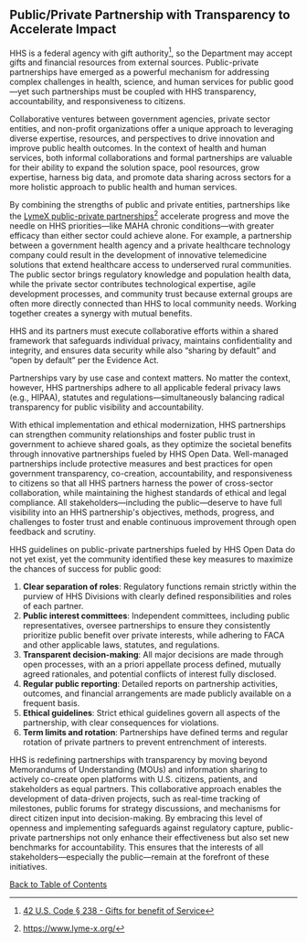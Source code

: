 ## Public/Private Partnership with Transparency to Accelerate Impact

HHS is a federal agency with gift authority[^71], so the Department may accept gifts and financial resources from external sources. Public-private partnerships have emerged as a powerful mechanism for addressing complex challenges in health, science, and human services for public good—yet such partnerships must be coupled with HHS transparency, accountability, and responsiveness to citizens.  

[^71]:[42 U.S. Code § 238 - Gifts for benefit of Service](https://www.govinfo.gov/content/pkg/USCODE-2023-title42/pdf/USCODE-2023-title42-chap6A-subchapI-partB-sec238.pdf)

Collaborative ventures between government agencies, private sector entities, and non-profit organizations offer a unique approach to leveraging diverse expertise, resources, and perspectives to drive innovation and improve public health outcomes. In the context of health and human services, both informal collaborations and formal partnerships are valuable for their ability to expand the solution space, pool resources, grow expertise, harness big data, and promote data sharing across sectors for a more holistic approach to public health and human services.  

By combining the strengths of public and private entities, partnerships like the [LymeX public-private partnerships](https://www.lyme-x.org/)[^72] accelerate progress and move the needle on HHS priorities—like MAHA chronic conditions—with greater efficacy than either sector could achieve alone. For example, a partnership between a government health agency and a private healthcare technology company could result in the development of innovative telemedicine solutions that extend healthcare access to underserved rural communities. The public sector brings regulatory knowledge and population health data, while the private sector contributes technological expertise, agile development processes, and community trust because external groups are often more directly connected than HHS to local community needs. Working together creates a synergy with mutual benefits.  

[^72]: <https://www.lyme-x.org/>

HHS and its partners must execute collaborative efforts within a shared framework that safeguards individual privacy, maintains confidentiality and integrity, and ensures data security while also “sharing by default” and “open by default” per the Evidence Act.  

Partnerships vary by use case and context matters. No matter the context, however, HHS partnerships adhere to all applicable  federal privacy laws (e.g., HIPAA), statutes and regulations—simultaneously balancing  radical transparency for public visibility and accountability.  
 
With ethical implementation and ethical modernization, HHS partnerships can strengthen community relationships and foster public trust in government to achieve shared goals, as they optimize the societal benefits through innovative partnerships fueled by HHS Open Data. Well-managed partnerships include protective measures and best practices for open government transparency, co-creation, accountability, and responsiveness to citizens so that all HHS partners harness the power of cross-sector collaboration, while maintaining the highest standards of ethical and legal compliance. All stakeholders—including the public—deserve to have full visibility into an HHS partnership's objectives, methods, progress, and challenges to foster trust and enable continuous improvement through open feedback and scrutiny.  

HHS guidelines on public-private partnerships fueled by HHS Open Data do not yet exist, yet the community identified these key measures to maximize the chances of success for public good:  

1. **Clear separation of roles**: Regulatory functions remain strictly within the purview of HHS Divisions with clearly defined responsibilities and roles of each partner.  
2. **Public interest committees**: Independent committees, including public representatives, oversee partnerships to ensure they consistently prioritize public benefit over private interests, while adhering to FACA and other applicable laws, statutes, and regulations.  
3. **Transparent decision-making**: All major decisions are made through open processes, with an a priori appellate process defined, mutually agreed rationales, and potential conflicts of interest fully disclosed.  
4. **Regular public reporting**: Detailed reports on partnership activities, outcomes, and financial arrangements are made publicly available on a frequent basis.
5. **Ethical guidelines**: Strict ethical guidelines govern all aspects of the partnership, with clear consequences for violations.  
6. **Term limits and rotation**: Partnerships have defined terms and regular rotation of private partners to prevent entrenchment of interests.

HHS is redefining partnerships with transparency by moving beyond Memorandums of Understanding (MOUs) and information sharing to actively co-create open platforms with U.S. citizens, patients, and stakeholders as equal partners. This collaborative approach enables the development of data-driven projects, such as real-time tracking of milestones, public forums for strategy discussions, and mechanisms for direct citizen input into decision-making. By embracing this level of openness and implementing safeguards against regulatory capture, public-private partnerships not only enhance their effectiveness but also set new benchmarks for accountability. This ensures that the interests of all stakeholders—especially the public—remain at the forefront of these initiatives.

[Back to Table of Contents](#table-of-contents)

